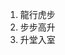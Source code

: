 <!--
 * @Author: your name
 * @Date: 2022-03-09 10:40:41
 * @LastEditTime: 2022-03-09 10:41:43
 * @LastEditors: Please set LastEditors
 * @Description: 打开koroFileHeader查看配置 进行设置: https://github.com/OBKoro1/koro1FileHeader/wiki/%E9%85%8D%E7%BD%AE
 * @FilePath: \stroy\idiom.md
-->


1. 龍行虎步
2. 步步高升
3. 升堂入室